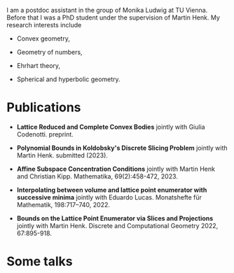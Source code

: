 
I am a postdoc assistant in the group of Monika Ludwig at TU Vienna. Before that I was a PhD student under the supervision of Martin Henk. My research interests include

- Convex geometry,

- Geometry of numbers,

- Ehrhart theory,

- Spherical and hyperbolic geometry.

# Publications

- **Lattice Reduced and Complete Convex Bodies**
  jointly with Giulia Codenotti.
  preprint.

- **Polynomial Bounds in Koldobsky's Discrete Slicing Problem**
  jointly with Martin Henk.
  submitted (2023).

- **Affine Subspace Concentration Conditions**
  jointly with Martin Henk and Christian Kipp.
  Mathematika, 69(2):458-472, 2023.

- **Interpolating between volume and lattice point enumerator with successive minima**
  jointly with Eduardo Lucas.
  Monatshefte für Mathematik, 198:717–740, 2022.

- **Bounds on the Lattice Point Enumerator via Slices and Projections**
  jointly with Martin Henk.
  Discrete and Computational Geometry 2022, 67:895-918.

# Some talks


